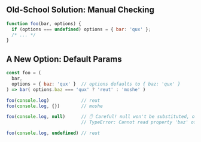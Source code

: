 ## Old-School Solution: Manual Checking
```js
function foo(bar, options) {
  if (options === undefined) options = { bar: 'qux' };
  /* ... */
}
```

## A New Option: Default Params
```js
const foo = (
  bar,
  options = { baz: 'qux' }  // options defaults to { baz: 'qux' }
) => bar( options.baz === 'qux' ? 'reut' : 'moshe' )

foo(console.log)            // reut
foo(console.log, {})        // moshe

foo(console.log, null)      // ✋ Careful! null won't be substituted, only undefined.
                            // TypeError: Cannot read property 'baz' of null

foo(console.log, undefined) // reut
```
